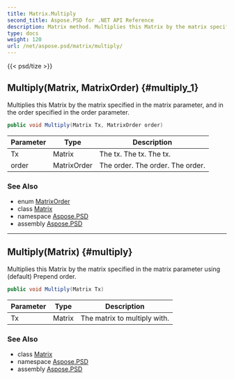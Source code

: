 ```yaml
---
title: Matrix.Multiply
second_title: Aspose.PSD for .NET API Reference
description: Matrix method. Multiplies this Matrix by the matrix specified in the matrix parameter and in the order specified in the order parameter
type: docs
weight: 120
url: /net/aspose.psd/matrix/multiply/
---
```

{{< psd/tize >}}
## Multiply(Matrix, MatrixOrder) {#multiply_1}

Multiplies this Matrix by the matrix specified in the matrix parameter, and in the order specified in the order parameter.

```csharp
public void Multiply(Matrix Tx, MatrixOrder order)
```

| Parameter | Type | Description |
| --- | --- | --- |
| Tx | Matrix | The tx. The tx. The tx. |
| order | MatrixOrder | The order. The order. The order. |

### See Also

* enum [MatrixOrder](../../matrixorder/)
* class [Matrix](../)
* namespace [Aspose.PSD](../../../aspose.psd/)
* assembly [Aspose.PSD](../../../)

---

## Multiply(Matrix) {#multiply}

Multiplies this Matrix by the matrix specified in the matrix parameter using (default) Prepend order.

```csharp
public void Multiply(Matrix Tx)
```

| Parameter | Type | Description |
| --- | --- | --- |
| Tx | Matrix | The matrix to multiply with. |

### See Also

* class [Matrix](../)
* namespace [Aspose.PSD](../../../aspose.psd/)
* assembly [Aspose.PSD](../../../)


